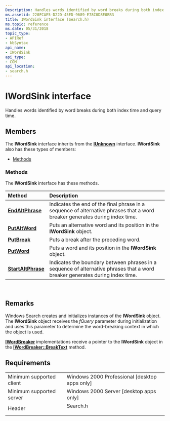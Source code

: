 ```yaml
---
Description: Handles words identified by word breaks during both index time and query time.
ms.assetid: 220FCAE5-D22D-45ED-9689-E78C0D8E0BB3
title: IWordSink interface (Search.h)
ms.topic: reference
ms.date: 05/31/2018
topic_type: 
- APIRef
- kbSyntax
api_name: 
- IWordSink
api_type: 
- COM
api_location: 
- search.h
---
```


# IWordSink interface

Handles words identified by word breaks during both index time and query time.

## Members

The **IWordSink** interface inherits from the [**IUnknown**](/windows/win32/api/unknwn/nn-unknwn-iunknown) interface. **IWordSink** also has these types of members:

-   [Methods](#methods)

### Methods

The **IWordSink** interface has these methods.



| Method                                             | Description                                                                                                                             |
|:---------------------------------------------------|:----------------------------------------------------------------------------------------------------------------------------------------|
| [**EndAltPhrase**](iwordsink-endaltphrase.md)     | Indicates the end of the final phrase in a sequence of alternative phrases that a word breaker generates during index time.<br/>  |
| [**PutAltWord**](iwordsink-putaltword.md)         | Puts an alternative word and its position in the **IWordSink** object.<br/>                                                       |
| [**PutBreak**](iwordsink-putbreak.md)             | Puts a break after the preceding word.<br/>                                                                                       |
| [**PutWord**](iwordsink-putword.md)               | Puts a word and its position in the **IWordSink** object.<br/>                                                                    |
| [**StartAltPhrase**](iwordsink-startaltphrase.md) | Indicates the boundary between phrases in a sequence of alternative phrases that a word breaker generates during index time.<br/> |



 

## Remarks

Windows Search creates and initializes instances of the **IWordSink** object. The **IWordSink** object receives the *fQuery* parameter during initialization and uses this parameter to determine the word-breaking context in which the object is used.

[**IWordBreaker**](/windows/win32/api/indexsrv/nn-indexsrv-iwordbreaker) implementations receive a pointer to the **IWordSink** object in the [**IWordBreaker::BreakText**](/windows/win32/api/indexsrv/nf-indexsrv-iwordbreaker-breaktext) method.

## Requirements



|                                     |                                                                                     |
|-------------------------------------|-------------------------------------------------------------------------------------|
| Minimum supported client<br/> | Windows 2000 Professional \[desktop apps only\]<br/>                          |
| Minimum supported server<br/> | Windows 2000 Server \[desktop apps only\]<br/>                                |
| Header<br/>                   | <dl> <dt>Search.h</dt> </dl> |



 

 